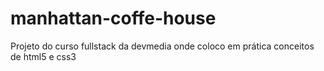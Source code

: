 # manhattan-coffe-house
Projeto do curso fullstack da devmedia onde coloco em prática conceitos de html5 e css3
